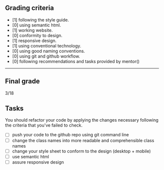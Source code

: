 ## Grading criteria

- [1] following the style guide.
- [0] using semantic html.
- [1] working website.
- [0] conformity to design.
- [1] responsive design.
- [1] using conventional technology.
- [0] using good naming conventions.
- [0] using git and github workflow.
- [0] following recommendations and tasks provided by mentor()

---

## Final grade

3/18

## Tasks

You should refactor your code by applying the changes necessary following the criteria that you've failed to check.

- [ ] push your code to the github repo using git command line
- [ ] change the class names into more readable and comprehensible class names
- [ ] change your style sheet to conform to the design (desktop + mobile)
- [ ] use semantic html
- [ ] assure responsive design
